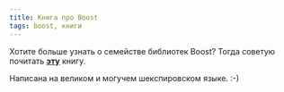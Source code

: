 ```yaml
---
title: Книга про Boost
tags: boost, книги
---
```


Хотите больше узнать о семействе библиотек Boost? Тогда советую почитать <a href="http://en.highscore.de/cpp/boost/">**эту**</a> книгу.

Написана на великом и могучем шекспировском языке. :-)
